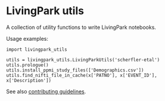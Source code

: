 # LivingPark utils

A collection of utility functions to write LivingPark notebooks.

Usage examples:

```
import livingpark_utils

utils = livingpark_utils.LivingParkUtils('scherfler-etal')
utils.prologue()
utils.install_ppmi_study_files(['Demographics.csv'])
utils.find_nifti_file_in_cache(x['PATNO'], x['EVENT_ID'], x['Description'])
```

See also [contributing guidelines](https://github.com/LivingPark-MRI/documentation).
